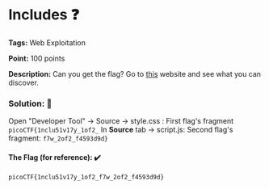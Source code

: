 # Includes ❓

**Tags:** Web Exploitation

**Point:** 100 points

**Description:** 
Can you get the flag?
Go to [this](http://saturn.picoctf.net:52895/) website and see what you can discover.

### Solution: 💯

Open "Developer Tool" -> Source -> style.css : First flag's fragment `picoCTF{1nclu51v17y_1of2_`
In **Source** tab -> script.js: Second flag's fragment: `f7w_2of2_f4593d9d}`

#### The Flag (for reference): ✔️
```
picoCTF{1nclu51v17y_1of2_f7w_2of2_f4593d9d}
```
